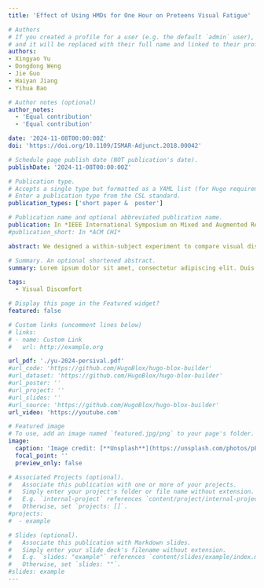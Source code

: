 ```yaml
---
title: 'Effect of Using HMDs for One Hour on Preteens Visual Fatigue'

# Authors
# If you created a profile for a user (e.g. the default `admin` user), write the username (folder name) here
# and it will be replaced with their full name and linked to their profile.
authors:
- Xingyao Yu
- Dongdong Weng
- Jie Guo
- Haiyan Jiang
- Yihua Bao

# Author notes (optional)
author_notes:
  - 'Equal contribution'
  - 'Equal contribution'

date: '2024-11-08T00:00:00Z'
doi: 'https://doi.org/10.1109/ISMAR-Adjunct.2018.00042'

# Schedule page publish date (NOT publication's date).
publishDate: '2024-11-08T00:00:00Z'

# Publication type.
# Accepts a single type but formatted as a YAML list (for Hugo requirements).
# Enter a publication type from the CSL standard.
publication_types: ['short paper &  poster']

# Publication name and optional abbreviated publication name.
publication: In *IEEE International Symposium on Mixed and Augmented Reality Adjunct (IEEE ISMAR-Adjunct)*
#publication_short: In *ACM CHI*

abstract: We designed a within-subject experiment to compare visual discomfort to preteen users caused by using head-mounted displays (HMD) and tablet computers for an hour. 18 participants younger than 13 years old were recruited to fulfill a series of similar painting tasks under both display conditions. Visual fatigue was measured with visual analog scale before and after experiment and during the break of experiment. The results indicated that HMD had a trend to bring higher visual fatigue than tablet computer during the exposure of 1 hour. Although the symptoms of visual discomfort disappeared after resting, there is need for preteen-specific head-mounted displays.

# Summary. An optional shortened abstract.
summary: Lorem ipsum dolor sit amet, consectetur adipiscing elit. Duis posuere tellus ac convallis placerat. Proin tincidunt magna sed ex sollicitudin condimentum.

tags:
  - Visual Discomfort

# Display this page in the Featured widget?
featured: false

# Custom links (uncomment lines below)
# links:
# - name: Custom Link
#   url: http://example.org

url_pdf: './yu-2024-persival.pdf'
#url_code: 'https://github.com/HugoBlox/hugo-blox-builder'
#url_dataset: 'https://github.com/HugoBlox/hugo-blox-builder'
#url_poster: ''
#url_project: ''
#url_slides: ''
#url_source: 'https://github.com/HugoBlox/hugo-blox-builder'
url_video: 'https://youtube.com'

# Featured image
# To use, add an image named `featured.jpg/png` to your page's folder.
image:
  caption: 'Image credit: [**Unsplash**](https://unsplash.com/photos/pLCdAaMFLTE)'
  focal_point: ''
  preview_only: false

# Associated Projects (optional).
#   Associate this publication with one or more of your projects.
#   Simply enter your project's folder or file name without extension.
#   E.g. `internal-project` references `content/project/internal-project/index.md`.
#   Otherwise, set `projects: []`.
#projects:
#  - example

# Slides (optional).
#   Associate this publication with Markdown slides.
#   Simply enter your slide deck's filename without extension.
#   E.g. `slides: "example"` references `content/slides/example/index.md`.
#   Otherwise, set `slides: ""`.
#slides: example
---
```


<!-- {{% callout note %}}
Click the _Cite_ button above to demo the feature to enable visitors to import publication metadata into their reference management software.
{{% /callout %}}

{{% callout note %}}
Create your slides in Markdown - click the _Slides_ button to check out the example.
{{% /callout %}}

Add the publication's **full text** or **supplementary notes** here. You can use rich formatting such as including [code, math, and images](https://docs.hugoblox.com/content/writing-markdown-latex/). -->
